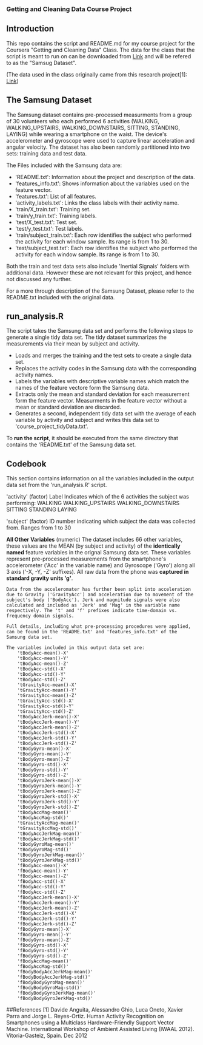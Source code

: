 ### Getting and Cleaning Data Course Project

## Introduction

This repo contains the script and README.md for my course project for the Coursera "Getting and Cleaning Data" Class. The data for the class that the script is meant to run on can be downloaded from [Link](https://d396qusza40orc.cloudfront.net/getdata%2Fprojectfiles%2FUCI%20HAR%20Dataset.zip) and will be refered to as the "Samsug Dataset".

(The data used in the class originally came from this research project[1]: 
[Link](http://archive.ics.uci.edu/ml/datasets/Human+Activity+Recognition+Using+Smartphones))

## The Samsung Dataset
The Samsung dataset contains pre-processed measurments from a group of 30 volunteers who each performed 6 activities (WALKING, WALKING_UPSTAIRS, WALKING_DOWNSTAIRS, SITTING, STANDING, LAYING) while wearing a smartphone on the waist. The device's accelerometer and gyroscope were used to capture linear acceleration and angular velocity. The dataset has also  been randomly partitioned into two sets: training data and test data.

The Files included with the Samsung data are:
- 'README.txt': Information about the project and description of the data.
- 'features_info.txt': Shows information about the variables used on the feature vector.
- 'features.txt': List of all features.
- 'activity_labels.txt': Links the class labels with their activity name.
- 'train/X_train.txt': Training set.
- 'train/y_train.txt': Training labels.
- 'test/X_test.txt': Test set.
- 'test/y_test.txt': Test labels.
- 'train/subject_train.txt': Each row identifies the subject who performed the activity for each window sample. Its range is from 1 to 30. 
- 'test/subject_test.txt': Each row identifies the subject who performed the activity for each window sample. Its range is from 1 to 30. 

Both the train and test data sets also include 'Inertial Signals' folders with additional data. However these are not relevant for this project, and hence not discussed any further.

For a more through description of the Samsung Dataset, please refer to the README.txt included with the original data.


## run_analysis.R

The script takes the Samsung data set and performs the following steps to generate a single tidy data set. The tidy dataset summarizes the measurements via their mean by subject and activity.

 * Loads and merges the training and the test sets to create a single data set.
 * Replaces the activity codes in the Samsung data with the corresponding activity names.
 * Labels the variables with descriptive variable names which match the names of the feature vectore form the Samsung data.
 * Extracts only the mean and standard deviation for each measurement form the feature vector. Measurments in the feature vector without a mean or standard deviation are discarded. 
 * Generates a second, independent tidy data set with the average of each variable by activity and subject and writes this data set to 'course_project_tidyData.txt'.

To **run the script**, it should be executed from the same directory that contains the 'README.txt' of the Samsung data set.

## Codebook

This section contains information on all the variables included in the output data set from the 'run_analysis.R' script.

'activity'   (factor)
	Label Indicates which of the 6 activities the subject was performing: 
		WALKING 
		WALKING_UPSTAIRS 
		WALKING_DOWNSTAIRS 
		SITTING 
		STANDING 
		LAYING 

'subject'   (factor)
	ID number indicating which subject the data was collected from.
		Ranges from 1 to 30

**All Other Variables** (numeric)
	The dataset includes 66 other variables, these values are the MEAN (by subject and activity) of the __identically named__ feature variables in the orignal Samsung data set. These variables represent pre-processed measurements from the smartphone's accelerometer ('Acc' in the variable name) and Gyroscope ('Gyro') along all 3 axis ('-X, -Y, -Z' suffixes). All raw data from the phone was **captured in standard gravity units 'g'**. 

	Data from the acceleromater has further been split into acceleration due to Gravity ('GravityAcc') and acceleration due to movement of the subject's body ('BodyAcc'). Jerk and magnitude signals were also calculated and included as 'Jerk' and 'Mag' in the variable name respectively. The 't' and 'f' prefixes indicate time-domain vs. frequency domain signals.

	Full details, including what pre-processing procedures were applied, can be found in the 'README.txt' and 'features_info.txt' of the Samsung data set.

	The variables included in this output data set are:
		'tBodyAcc-mean()-X'
		'tBodyAcc-mean()-Y'
		'tBodyAcc-mean()-Z'
		'tBodyAcc-std()-X'
		'tBodyAcc-std()-Y'
		'tBodyAcc-std()-Z'
		'tGravityAcc-mean()-X'
		'tGravityAcc-mean()-Y'
		'tGravityAcc-mean()-Z'
		'tGravityAcc-std()-X'
		'tGravityAcc-std()-Y'
		'tGravityAcc-std()-Z'
		'tBodyAccJerk-mean()-X'
		'tBodyAccJerk-mean()-Y'
		'tBodyAccJerk-mean()-Z'
		'tBodyAccJerk-std()-X'
		'tBodyAccJerk-std()-Y'
		'tBodyAccJerk-std()-Z'
		'tBodyGyro-mean()-X'
		'tBodyGyro-mean()-Y'
		'tBodyGyro-mean()-Z'
		'tBodyGyro-std()-X'
		'tBodyGyro-std()-Y'
		'tBodyGyro-std()-Z'
		'tBodyGyroJerk-mean()-X'
		'tBodyGyroJerk-mean()-Y'
		'tBodyGyroJerk-mean()-Z'
		'tBodyGyroJerk-std()-X'
		'tBodyGyroJerk-std()-Y'
		'tBodyGyroJerk-std()-Z'
		'tBodyAccMag-mean()'
		'tBodyAccMag-std()'
		'tGravityAccMag-mean()'
		'tGravityAccMag-std()'
		'tBodyAccJerkMag-mean()'
		'tBodyAccJerkMag-std()'
		'tBodyGyroMag-mean()'
		'tBodyGyroMag-std()'
		'tBodyGyroJerkMag-mean()'
		'tBodyGyroJerkMag-std()'
		'fBodyAcc-mean()-X'
		'fBodyAcc-mean()-Y'
		'fBodyAcc-mean()-Z'
		'fBodyAcc-std()-X'
		'fBodyAcc-std()-Y'
		'fBodyAcc-std()-Z'
		'fBodyAccJerk-mean()-X'
		'fBodyAccJerk-mean()-Y'
		'fBodyAccJerk-mean()-Z'
		'fBodyAccJerk-std()-X'
		'fBodyAccJerk-std()-Y'
		'fBodyAccJerk-std()-Z'
		'fBodyGyro-mean()-X'
		'fBodyGyro-mean()-Y'
		'fBodyGyro-mean()-Z'
		'fBodyGyro-std()-X'
		'fBodyGyro-std()-Y'
		'fBodyGyro-std()-Z'
		'fBodyAccMag-mean()'
		'fBodyAccMag-std()'
		'fBodyBodyAccJerkMag-mean()'
		'fBodyBodyAccJerkMag-std()'
		'fBodyBodyGyroMag-mean()'
		'fBodyBodyGyroMag-std()'
		'fBodyBodyGyroJerkMag-mean()'
		'fBodyBodyGyroJerkMag-std()'

##References
[1] Davide Anguita, Alessandro Ghio, Luca Oneto, Xavier Parra and Jorge L. Reyes-Ortiz. Human Activity Recognition on Smartphones using a Multiclass Hardware-Friendly Support Vector Machine. International Workshop of Ambient Assisted Living (IWAAL 2012). Vitoria-Gasteiz, Spain. Dec 2012